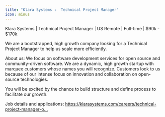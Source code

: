 ```yaml
---
title: "Klara Systems :  Technical Project Manager"
icon: minus
---
```

Klara Systems |  Technical Project Manager |  US Remote |  Full-time | $90k - $170k

We are a bootstrapped, high growth company looking for a Technical Project Manager to help us scale more efficiently.

About us: We focus on software development services for open source and community-driven software. We are a dynamic, high growth startup with marquee customers whose names you will recognize. Customers look to us because of our intense focus on innovation and collaboration on open-source technologies.

You will be excited by the chance to build structure and define process to facilitate our growth.

Job details and applications: <a href="https:&#x2F;&#x2F;klarasystems.com&#x2F;careers&#x2F;technical-project-manager-open-source&#x2F;" rel="nofollow">https:&#x2F;&#x2F;klarasystems.com&#x2F;careers&#x2F;technical-project-manager-o...</a>
